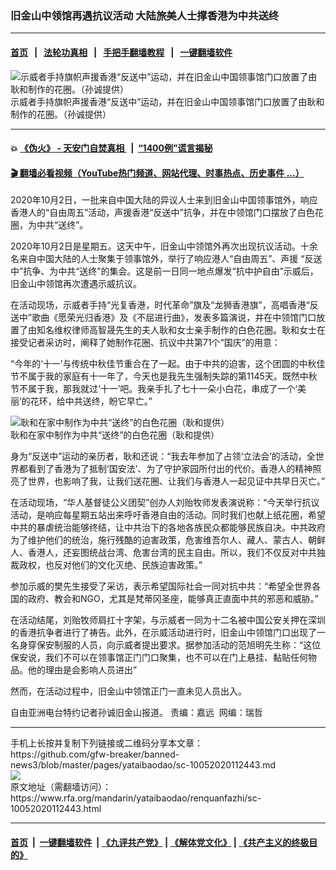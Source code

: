 ### 旧金山中领馆再遇抗议活动 大陆旅美人士撑香港为中共送终
------------------------

#### [首页](https://github.com/gfw-breaker/banned-news3/blob/master/README.md) &nbsp;&nbsp;|&nbsp;&nbsp; [法轮功真相](https://github.com/begood0513/basic/blob/master/README.md)  &nbsp;&nbsp;|&nbsp;&nbsp; [手把手翻墙教程](https://github.com/gfw-breaker/guides/wiki)  &nbsp;&nbsp;|&nbsp;&nbsp; [一键翻墙软件](https://github.com/gfw-breaker/nogfw/blob/master/README.md)  



<div id="headerimg">
 <img alt="示威者手持旗帜声援香港“反送中”运动，并在旧金山中国领事馆门口放置了由耿和制作的花圈。（孙诚提供）" src="https://www.rfa.org/mandarin/yataibaodao/renquanfazhi/sc-10052020112443.html/M1005-SC2.JPG/@@images/513ab6c1-4000-43d1-a687-11cc8701235d.jpeg" title="示威者手持旗帜声援香港“反送中”运动，并在旧金山中国领事馆门口放置了由耿和制作的花圈。（孙诚提供）"/>
 <div id="headerimgcontents">
  <div id="headerimgcaption">
   <span>
    示威者手持旗帜声援香港“反送中”运动，并在旧金山中国领事馆门口放置了由耿和制作的花圈。（孙诚提供）
   </span>
   <!-- zoomattribute -->
  </div>
  <!-- headerimgcaption -->
 </div>
 <!-- headerimagecontents -->
</div>

<hr/>


#### 💥 [《伪火》 - 天安门自焚真相 ](http://158.247.195.190:10000/videos/blog/weihuo.html)&nbsp; |&nbsp; [“1400例”谎言揭秘  ](http://158.247.195.190:10000/videos/blog/jiexi1400.html)

#### [ 🎬  翻墙必看视频（YouTube热门频道、网站代理、时事热点、历史事件 ...）](https://github.com/gfw-breaker/links/blob/master/banned.md)

<div id="storytext">
 <div>
  <div class="slot_header">
  </div>
 </div>
 <p>
 </p>
 <p align="left">
  2020年10月2日，一批来自中国大陆的异议人士来到旧金山中国领事馆外，响应香港人的“自由周五”活动，声援香港“反送中”抗争，并在中领馆门口摆放了白色花圈，为中共“送终”。
 </p>
 <p align="left">
  2020年10月2日是星期五。这天中午，旧金山中领馆外再次出现抗议活动。十余名来自中国大陆的人士聚集于领事馆外，举行了响应港人“自由周五”、声援 “反送中”抗争、为中共“送终”的集会。这是前一日同一地点爆发“抗中护自由”示威后，旧金山中领馆再次遭遇示威抗议。
 </p>
 <p align="left">
  在活动现场，示威者手持“光复香港，时代革命”旗及“龙狮香港旗”，高唱香港“反送中”歌曲《愿荣光归香港》及《不屈进行曲》，发表多篇演说，并在中领馆门口放置了由知名维权律师高智晟先生的夫人耿和女士亲手制作的白色花圈。耿和女士在接受记者采访时，阐释了她制作花圈、抗议中共第71个“国庆”的用意：
 </p>
 <p align="left">
 </p>
 <p align="left">
 </p>
 <p align="left">
  “今年的‘十一’与传统中秋佳节重合在了一起。由于中共的迫害，这个团圆的中秋佳节不属于我的家庭有十一年了，今天也是我先生强制失踪的第1145天。既然中秋节不属于我，那我就过‘十一’吧。我亲手扎了七十一朵小白花，串成了一个‘美丽’的花环，给中共送终，盼它早亡。”
 </p>
 <p align="left">
 </p>
 <p align="left">
  <div class="image-inline captioned" style="width:1236px;">
   <div style="width:1236px;">
    <img alt="耿和在家中制作为中共“送终”的白色花圈（耿和提供）" src="https://www.rfa.org/mandarin/yataibaodao/renquanfazhi/sc-10052020112443.html/M1001-SC1.jpg" title="耿和在家中制作为中共“送终”的白色花圈（耿和提供）"/>
   </div>
   <div class="image-caption">
    <span style="width:1236px;">
     耿和在家中制作为中共“送终”的白色花圈（耿和提供）
    </span>
    <span class="copyright">
    </span>
   </div>
  </div>
 </p>
 <p align="left">
  身为“反送中”运动的亲历者，耿和还说：“我去年参加了占领‘立法会’的活动，全世界都看到了香港为了抵制‘国安法’、为了守护家园所付出的代价。香港人的精神照亮了世界，也影响了我，让我们送花圈、让我们与香港人一起见证中共早日灭亡。”
 </p>
 <p align="left">
  在活动现场，“华人基督徒公义团契”创办人刘贻牧师发表演说称：“今天举行抗议活动，是响应每星期五站出来呼吁香港自由的活动。同时我们也献上纸花圈，希望中共的暴虐统治能够终结，让中共治下的各地各族民众都能够民族自决。中共政府为了维护他们的统治，施行残酷的迫害政策，危害维吾尔人、藏人、蒙古人、朝鲜人、香港人，还妄图统战台湾、危害台湾的民主自由。所以，我们不仅反对中共独裁政权，也反对他们的文化灭绝、民族迫害政策。”
 </p>
 <p align="left">
  参加示威的樊先生接受了采访，表示希望国际社会一同对抗中共：“希望全世界各国的政府、教会和NGO，尤其是梵蒂冈圣座，能够真正直面中共的邪恶和威胁。”
 </p>
 <p align="left">
  在活动结尾，刘贻牧师肩扛十字架，与示威者一同为十二名被中国公安关押在深圳的香港抗争者进行了祷告。此外，在示威活动进行时，旧金山中领馆门口出现了一名身穿保安制服的人员，向示威者提出要求。据参加活动的范旭明先生称：“这位保安说，我们不可以在领事馆正门门口聚集，也不可以在门上悬挂、黏贴任何物品。他的理由是会影响人员进出”
 </p>
 <p align="left">
  然而，在活动过程中，旧金山中领馆正门一直未见人员出入。
 </p>
 <p align="left">
 </p>
 <p align="left">
  自由亚洲电台特约记者孙诚旧金山报道。 责编：嘉远  网编：瑞哲
 </p>
</div>

<hr/>
手机上长按并复制下列链接或二维码分享本文章：<br/>
https://github.com/gfw-breaker/banned-news3/blob/master/pages/yataibaodao/sc-10052020112443.md <br/>
<a href='https://github.com/gfw-breaker/banned-news3/blob/master/pages/yataibaodao/sc-10052020112443.md'><img src='https://github.com/gfw-breaker/banned-news3/blob/master/pages/yataibaodao/sc-10052020112443.md.png'/></a> <br/>
原文地址（需翻墙访问）：https://www.rfa.org/mandarin/yataibaodao/renquanfazhi/sc-10052020112443.html


------------------------
#### [首页](https://github.com/gfw-breaker/banned-news3/blob/master/README.md) &nbsp;|&nbsp; [一键翻墙软件](https://github.com/gfw-breaker/nogfw/blob/master/README.md) &nbsp;| [《九评共产党》](https://github.com/gfw-breaker/9ping.md/blob/master/README.md#九评之一评共产党是什么) | [《解体党文化》](https://github.com/gfw-breaker/jtdwh.md/blob/master/README.md) | [《共产主义的终极目的》](https://github.com/gfw-breaker/gczydzjmd.md/blob/master/README.md)


<img src='http://gfw-breaker.win/banned-news3/pages/yataibaodao/sc-10052020112443.md' width='0px' height='0px'/>